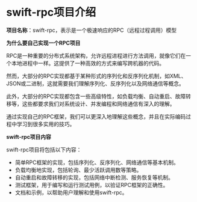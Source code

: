 swift-rpc项目介绍
========

**项目名称**：swift-rpc，表示是一个极速响应的RPC（远程过程调用）模型

**为什么要自己实现一个RPC项目**

RPC是一种重要的分布式系统架构，允许远程进程进行方法调用，就像它们在一个本地进程中一样。这提供了一种高效的方式来编写跨机器的代码。

然而，大部分的RPC实现都基于某种形式的序列化和反序列化机制，如XML、JSON或二进制，这就需要我们理解序列化、反序列化以及网络通信等概念。

此外，大部分的RPC实现都包含一些高级特性，如负载均衡、自动重启、故障转移等，这些都要求我们对系统设计、并发编程和网络通信有深入的理解。

通过实现自己的RPC框架，我们可以更深入地理解这些概念，并且在实际编码过程中学习到很多实用的技巧。

**swift-rpc项目内容**

swift-rpc项目将包括以下内容：

* 简单RPC框架的实现，包括序列化、反序列化、网络通信等基本机制。
* 负载均衡地实现，包括轮询、最少活跃调用数等策略。
* 自动重启和故障转移的实现，包括网络中断检测、服务恢复等机制。
* 测试框架，用于编写和运行测试用例，以验证RPC框架的正确性。
* 文档和示例，以帮助用户理解和使用swift-rpc。
